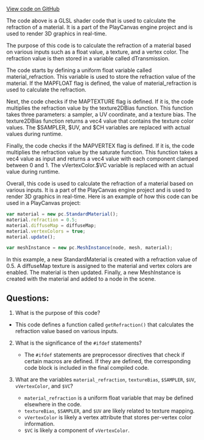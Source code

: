 [View code on GitHub](https://github.com/playcanvas/engine/src/scene/shader-lib/chunks/standard/frag/transmission.js)

The code above is a GLSL shader code that is used to calculate the refraction of a material. It is a part of the PlayCanvas engine project and is used to render 3D graphics in real-time. 

The purpose of this code is to calculate the refraction of a material based on various inputs such as a float value, a texture, and a vertex color. The refraction value is then stored in a variable called dTransmission. 

The code starts by defining a uniform float variable called material_refraction. This variable is used to store the refraction value of the material. If the MAPFLOAT flag is defined, the value of material_refraction is used to calculate the refraction. 

Next, the code checks if the MAPTEXTURE flag is defined. If it is, the code multiplies the refraction value by the texture2DBias function. This function takes three parameters: a sampler, a UV coordinate, and a texture bias. The texture2DBias function returns a vec4 value that contains the texture color values. The $SAMPLER, $UV, and $CH variables are replaced with actual values during runtime. 

Finally, the code checks if the MAPVERTEX flag is defined. If it is, the code multiplies the refraction value by the saturate function. This function takes a vec4 value as input and returns a vec4 value with each component clamped between 0 and 1. The vVertexColor.$VC variable is replaced with an actual value during runtime. 

Overall, this code is used to calculate the refraction of a material based on various inputs. It is a part of the PlayCanvas engine project and is used to render 3D graphics in real-time. Here is an example of how this code can be used in a PlayCanvas project:

```javascript
var material = new pc.StandardMaterial();
material.refraction = 0.5;
material.diffuseMap = diffuseMap;
material.vertexColors = true;
material.update();

var meshInstance = new pc.MeshInstance(node, mesh, material);
``` 

In this example, a new StandardMaterial is created with a refraction value of 0.5. A diffuseMap texture is assigned to the material and vertex colors are enabled. The material is then updated. Finally, a new MeshInstance is created with the material and added to a node in the scene.
## Questions: 
 1. What is the purpose of this code?
   - This code defines a function called `getRefraction()` that calculates the refraction value based on various inputs.

2. What is the significance of the `#ifdef` statements?
   - The `#ifdef` statements are preprocessor directives that check if certain macros are defined. If they are defined, the corresponding code block is included in the final compiled code.

3. What are the variables `material_refraction`, `textureBias`, `$SAMPLER`, `$UV`, `vVertexColor`, and `$VC`?
   - `material_refraction` is a uniform float variable that may be defined elsewhere in the code.
   - `textureBias`, `$SAMPLER`, and `$UV` are likely related to texture mapping.
   - `vVertexColor` is likely a vertex attribute that stores per-vertex color information.
   - `$VC` is likely a component of `vVertexColor`.